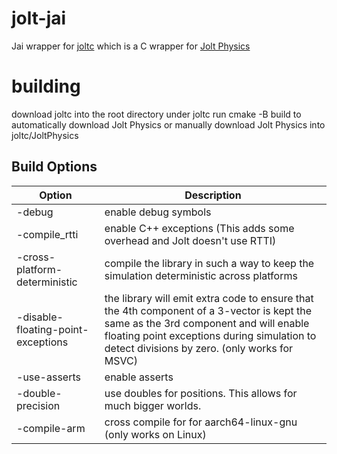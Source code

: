 # jolt-jai
Jai wrapper for [joltc](https://github.com/amerkoleci/joltc) which is a C wrapper for [Jolt Physics](https://github.com/jrouwe/JoltPhysics)

# building
download joltc into the root directory under joltc
run cmake -B build to automatically download Jolt Physics or manually download Jolt Physics into joltc/JoltPhysics

## Build Options
| Option | Description |
| - | - |
| -debug | enable debug symbols |
| -compile_rtti | enable C++ exceptions (This adds some overhead and Jolt doesn't use RTTI) |
| -cross-platform-deterministic | compile the library in such a way to keep the simulation deterministic across platforms |
| -disable-floating-point-exceptions | the library will emit extra code to ensure that the 4th component of a 3-vector is kept the same as the 3rd component and will enable floating point exceptions during simulation to detect divisions by zero. (only works for MSVC) |
| -use-asserts | enable asserts |
| -double-precision | use doubles for positions. This allows for much bigger worlds. |
| -compile-arm | cross compile for for aarch64-linux-gnu (only works on Linux) |

